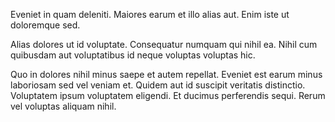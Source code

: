 Eveniet in quam deleniti. Maiores earum et illo alias aut. Enim iste ut doloremque sed.
 Alias dolores ut id voluptate. Consequatur numquam qui nihil ea. Nihil cum quibusdam aut voluptatibus id neque voluptas voluptas hic.
 Quo in dolores nihil minus saepe et autem repellat. Eveniet est earum minus laboriosam sed vel veniam et. Quidem aut id suscipit veritatis distinctio. Voluptatem ipsum voluptatem eligendi. Et ducimus perferendis sequi. Rerum vel voluptas aliquam nihil.